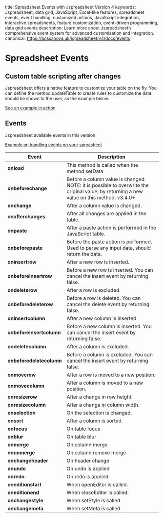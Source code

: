 title: Spreadsheet Events with Jspreadsheet Version 4
keywords: Jspreadsheet, data grid, JavaScript, Excel-like features, spreadsheet events, event handling, customized actions, JavaScript integration, interactive spreadsheets, feature customization, event-driven programming, data grid events
description: Learn more about Jspreadsheet’s comprehensive event system for advanced customization and integration.
canonical: https://bossanova.uk/jspreadsheet/v4/docs/events

# Spreadsheet Events

## Custom table scripting after changes

Jspreadsheet offers a native feature to customize your table on the fly. You can define the method updateTable to create rules to customize the data should be shown to the user, as the example below.

[See an example in action](/jspreadsheet/v4/examples/table-scripting)

## Events

Jspreadsheet available events in this version.

[Example on handling events on your spreasheet](/jspreadsheet/v4/examples/events)

| Event                    | Description                                                                                                                              |  
|--------------------------|------------------------------------------------------------------------------------------------------------------------------------------|  
| **onload**               | This method is called when the method setData                                                                                            |  
| **onbeforechange**       | Before a column value is changed. NOTE: It is possible to overwrite the original value, by returning a new value on this method. v3.4.0+ |  
| **onchange**             | After a column value is changed.                                                                                                         |  
| **onafterchanges**       | After all changes are applied in the table.                                                                                              |  
| **onpaste**              | After a paste action is performed in the JavaScript table.                                                                               |  
| **onbeforepaste**        | Before the paste action is performed. Used to parse any input data, should return the data.                                              |  
| **oninsertrow**          | After a new row is inserted.                                                                                                             |  
| **onbeforeinsertrow**    | Before a new row is inserted. You can cancel the insert event by returning false.                                                        |  
| **ondeleterow**          | After a row is excluded.                                                                                                                 |  
| **onbeforedeleterow**    | Before a row is deleted. You can cancel the delete event by returning false.                                                             |  
| **oninsertcolumn**       | After a new column is inserted.                                                                                                          |  
| **onbeforeinsertcolumn** | Before a new column is inserted. You can cancel the insert event by returning false.                                                     |  
| **ondeletecolumn**       | After a column is excluded.                                                                                                              |  
| **onbeforedeletecolumn** | Before a column is excluded. You can cancel the insert event by returning false.                                                         |  
| **onmoverow**            | After a row is moved to a new position.                                                                                                  |  
| **onmovecolumn**         | After a column is moved to a new position.                                                                                               |  
| **onresizerow**          | After a change in row height.                                                                                                            |  
| **onresizecolumn**       | After a change in column width.                                                                                                          |  
| **onselection**          | On the selection is changed.                                                                                                             |  
| **onsort**               | After a column is sorted.                                                                                                                |  
| **onfocus**              | On table focus                                                                                                                           |  
| **onblur**               | On table blur                                                                                                                            |  
| **onmerge**              | On column merge                                                                                                                          |  
| **onunmerge**              | On column remove merge                                                                                                                          |  
| **onchangeheader**       | On header change                                                                                                                         |  
| **onundo**               | On undo is applied                                                                                                                       |  
| **onredo**               | On redo is applied                                                                                                                       |  
| **oneditionstart**       | When openEditor is called.                                                                                                               |  
| **oneditionend**         | When closeEditor is called.                                                                                                              |  
| **onchangestyle**        | When setStyle is called.                                                                                                                 |  
| **onchangemeta**         | When setMeta is called.                                                                                                                  |
